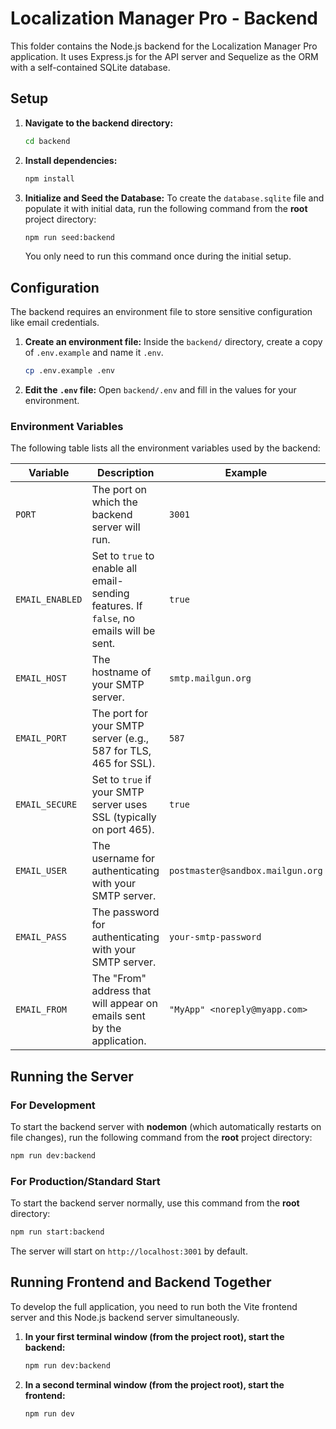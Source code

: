# Localization Manager Pro - Backend

This folder contains the Node.js backend for the Localization Manager Pro application. It uses Express.js for the API server and Sequelize as the ORM with a self-contained SQLite database.

## Setup

1.  **Navigate to the backend directory:**
    ```sh
    cd backend
    ```

2.  **Install dependencies:**
    ```sh
    npm install
    ```

3.  **Initialize and Seed the Database:**
    To create the `database.sqlite` file and populate it with initial data, run the following command from the **root** project directory:
    ```sh
    npm run seed:backend
    ```
    You only need to run this command once during the initial setup.

## Configuration

The backend requires an environment file to store sensitive configuration like email credentials.

1.  **Create an environment file:**
    Inside the `backend/` directory, create a copy of `.env.example` and name it `.env`.
    ```sh
    cp .env.example .env
    ```

2.  **Edit the `.env` file:**
    Open `backend/.env` and fill in the values for your environment.

### Environment Variables

The following table lists all the environment variables used by the backend:

| Variable        | Description                                                                                             | Example                           |
| --------------- | ------------------------------------------------------------------------------------------------------- | --------------------------------- |
| `PORT`          | The port on which the backend server will run.                                                          | `3001`                            |
| `EMAIL_ENABLED` | Set to `true` to enable all email-sending features. If `false`, no emails will be sent.                 | `true`                            |
| `EMAIL_HOST`    | The hostname of your SMTP server.                                                                       | `smtp.mailgun.org`                |
| `EMAIL_PORT`    | The port for your SMTP server (e.g., 587 for TLS, 465 for SSL).                                         | `587`                             |
| `EMAIL_SECURE`  | Set to `true` if your SMTP server uses SSL (typically on port 465).                                       | `true`                            |
| `EMAIL_USER`    | The username for authenticating with your SMTP server.                                                  | `postmaster@sandbox.mailgun.org`  |
| `EMAIL_PASS`    | The password for authenticating with your SMTP server.                                                  | `your-smtp-password`              |
| `EMAIL_FROM`    | The "From" address that will appear on emails sent by the application.                                  | `"MyApp" <noreply@myapp.com>`     |

## Running the Server

### For Development
To start the backend server with **nodemon** (which automatically restarts on file changes), run the following command from the **root** project directory:
```sh
npm run dev:backend
```

### For Production/Standard Start
To start the backend server normally, use this command from the **root** directory:
```sh
npm run start:backend
```

The server will start on `http://localhost:3001` by default.

## Running Frontend and Backend Together

To develop the full application, you need to run both the Vite frontend server and this Node.js backend server simultaneously.

1.  **In your first terminal window (from the project root), start the backend:**
    ```sh
    npm run dev:backend
    ```

2.  **In a second terminal window (from the project root), start the frontend:**
    ```sh
    npm run dev
    ```